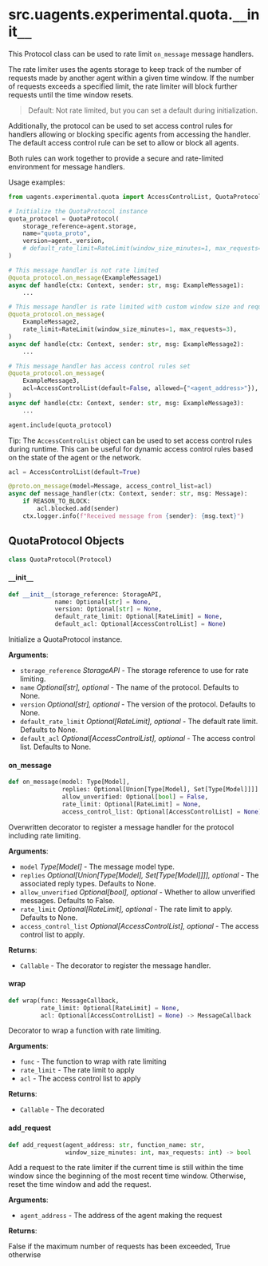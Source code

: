 <a id="src.uagents.experimental.quota.__init__"></a>

# src.uagents.experimental.quota.`__`init`__`

This Protocol class can be used to rate limit `on_message` message handlers.

The rate limiter uses the agents storage to keep track of the number of requests
made by another agent within a given time window. If the number of requests exceeds
a specified limit, the rate limiter will block further requests until the time
window resets.

> Default: Not rate limited, but you can set a default during initialization.

Additionally, the protocol can be used to set access control rules for handlers
allowing or blocking specific agents from accessing the handler.
The default access control rule can be set to allow or block all agents.

Both rules can work together to provide a secure and rate-limited environment for
message handlers.


Usage examples:

```python
from uagents.experimental.quota import AccessControlList, QuotaProtocol, RateLimit

# Initialize the QuotaProtocol instance
quota_protocol = QuotaProtocol(
    storage_reference=agent.storage,
    name="quota_proto",
    version=agent._version,
    # default_rate_limit=RateLimit(window_size_minutes=1, max_requests=3), # Optional
)

# This message handler is not rate limited
@quota_protocol.on_message(ExampleMessage1)
async def handle(ctx: Context, sender: str, msg: ExampleMessage1):
    ...

# This message handler is rate limited with custom window size and request limit
@quota_protocol.on_message(
    ExampleMessage2,
    rate_limit=RateLimit(window_size_minutes=1, max_requests=3),
)
async def handle(ctx: Context, sender: str, msg: ExampleMessage2):
    ...

# This message handler has access control rules set
@quota_protocol.on_message(
    ExampleMessage3,
    acl=AccessControlList(default=False, allowed={"<agent_address>"}),
)
async def handle(ctx: Context, sender: str, msg: ExampleMessage3):
    ...

agent.include(quota_protocol)
```

Tip: The `AccessControlList` object can be used to set access control rules during
runtime. This can be useful for dynamic access control rules based on the state of the
agent or the network.
```python
acl = AccessControlList(default=True)

@proto.on_message(model=Message, access_control_list=acl)
async def message_handler(ctx: Context, sender: str, msg: Message):
    if REASON_TO_BLOCK:
        acl.blocked.add(sender)
    ctx.logger.info(f"Received message from {sender}: {msg.text}")
```

<a id="src.uagents.experimental.quota.__init__.QuotaProtocol"></a>

## QuotaProtocol Objects

```python
class QuotaProtocol(Protocol)
```

<a id="src.uagents.experimental.quota.__init__.QuotaProtocol.__init__"></a>

#### `__`init`__`

```python
def __init__(storage_reference: StorageAPI,
             name: Optional[str] = None,
             version: Optional[str] = None,
             default_rate_limit: Optional[RateLimit] = None,
             default_acl: Optional[AccessControlList] = None)
```

Initialize a QuotaProtocol instance.

**Arguments**:

- `storage_reference` _StorageAPI_ - The storage reference to use for rate limiting.
- `name` _Optional[str], optional_ - The name of the protocol. Defaults to None.
- `version` _Optional[str], optional_ - The version of the protocol. Defaults to None.
- `default_rate_limit` _Optional[RateLimit], optional_ - The default rate limit.
  Defaults to None.
- `default_acl` _Optional[AccessControlList], optional_ - The access control list.
  Defaults to None.

<a id="src.uagents.experimental.quota.__init__.QuotaProtocol.on_message"></a>

#### on`_`message

```python
def on_message(model: Type[Model],
               replies: Optional[Union[Type[Model], Set[Type[Model]]]] = None,
               allow_unverified: Optional[bool] = False,
               rate_limit: Optional[RateLimit] = None,
               access_control_list: Optional[AccessControlList] = None)
```

Overwritten decorator to register a message handler for the protocol
including rate limiting.

**Arguments**:

- `model` _Type[Model]_ - The message model type.
- `replies` _Optional[Union[Type[Model], Set[Type[Model]]]], optional_ - The associated
  reply types. Defaults to None.
- `allow_unverified` _Optional[bool], optional_ - Whether to allow unverified messages.
  Defaults to False.
- `rate_limit` _Optional[RateLimit], optional_ - The rate limit to apply. Defaults to None.
- `access_control_list` _Optional[AccessControlList], optional_ - The access control list to
  apply.
  

**Returns**:

- `Callable` - The decorator to register the message handler.

<a id="src.uagents.experimental.quota.__init__.QuotaProtocol.wrap"></a>

#### wrap

```python
def wrap(func: MessageCallback,
         rate_limit: Optional[RateLimit] = None,
         acl: Optional[AccessControlList] = None) -> MessageCallback
```

Decorator to wrap a function with rate limiting.

**Arguments**:

- `func` - The function to wrap with rate limiting
- `rate_limit` - The rate limit to apply
- `acl` - The access control list to apply
  

**Returns**:

- `Callable` - The decorated

<a id="src.uagents.experimental.quota.__init__.QuotaProtocol.add_request"></a>

#### add`_`request

```python
def add_request(agent_address: str, function_name: str,
                window_size_minutes: int, max_requests: int) -> bool
```

Add a request to the rate limiter if the current time is still within the
time window since the beginning of the most recent time window. Otherwise,
reset the time window and add the request.

**Arguments**:

- `agent_address` - The address of the agent making the request
  

**Returns**:

  False if the maximum number of requests has been exceeded, True otherwise



